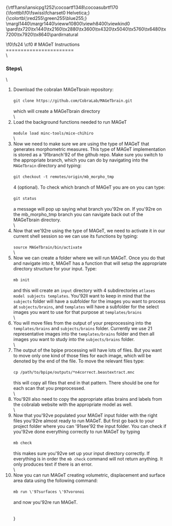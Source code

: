 {\rtf1\ansi\ansicpg1252\cocoartf1348\cocoasubrtf170
{\fonttbl\f0\fswiss\fcharset0 Helvetica;}
{\colortbl;\red255\green255\blue255;}
\margl1440\margr1440\vieww10800\viewh8400\viewkind0
\pard\tx720\tx1440\tx2160\tx2880\tx3600\tx4320\tx5040\tx5760\tx6480\tx7200\tx7920\tx8640\pardirnatural

\f0\fs24 \cf0 # MAGeT Instructions\
=======================\
\
### Steps\
\
1. Download the cobralan MAGeTbrain repository:\
\
    ``git clone https://github.com/CobraLab/MAGeTbrain.git ``\
\
which will create a MAGeTbrain directory\
\
2. Load the background functions needed to run MAGeT\
\
    ``module load minc-tools/mice-chihiro``\
\
3. Now we need to make sure we are using the type of MAGeT that generates morphometric measures.  This type of MAGeT implementation is stored as a \'91branch\'92 of the github repo.  Make sure you switch to the appropriate branch, which you can do by navigating into the ``MAGeTbrain`` directory and typing:\
\
   ``git checkout -t remotes/origin/mb_morpho_tmp``\
\
4 (optional). To check which branch of MAGeT you are on you can type:\
\
   ``git status``\
\
a message will pop up saying what branch you\'92re on.  If you\'92re on the mb_morpho_tmp branch you can navigate back out of the MAGeTbrain directory.\
\
5.  Now that we\'92re using the type of MAGeT, we need to activate it in our current shell session so we can use its functions by typing:\
\
   ``source MAGeTbrain/bin/activate``\
\
6. Now we can create a folder where we will run MAGeT.  Once you do that and navigate into it, MAGeT has a function that will setup the appropriate directory structure for your input. Type:\
\
   ``mb init``\
\
and this will create an ``input`` directory with 4 subdirectories ``atlases model subjects templates``. You\'92ll want to keep in mind that the ``subjects`` folder will have a subfolder for the images you want to process at ``subjects/brains``, and ``templates`` will have a subfolder for the select images you want to use for that purpose at ``templates/brains``\
\
7. You will move files from the output of your preprocessing into the ``templates/brains`` and ``subjects/brains`` folder.  Currently we use 21 representative images into the ``templates/brains`` folder and then all images you want to study into the ``subjects/brains`` folder.\
\
8. The output of the bpipe processing will have lots of files.  But you want to move only one kind of those files for each image, which will be denoted by the end of the file.  To move the relevant files type:\
\
   ``cp /path/to/bpipe/outputs/*n4correct.beastextract.mnc``\
\
this will copy all files that end in that pattern.  There should be one for each scan that you preprocessed.\
\
9. You\'92ll also need to copy the appropriate atlas brains and labels from the cobralab website with the appropriate model as well.\
\
10. Now that you\'92ve populated your MAGeT input folder with the right files you\'92re almost ready to run MAGeT. But first go back to your project folder where you can \'91see\'92 the input folder.  You can check if you\'92ve done everything correctly to run MAGeT by typing\
\
  ``mb check``\
\
this makes sure you\'92ve set up your input directory correctly.  If everything is in order the ``mb check`` command will not return anything.  It only produces text if there is an error. \
\
11.  Now you can run MAGeT creating volumetric, displacement and surface area data using the following command:\
\
   ``mb run \'97surfaces \'97voronoi``\
\
and now you\'92re run MAGeT.\
\
\
}
